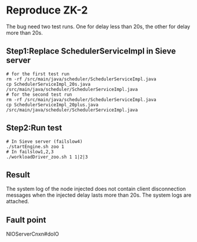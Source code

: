# Reproduce ZK-2
The bug need two test runs. One for delay less than 20s, the other for delay more than 20s.
## Step1:Replace SchedulerServiceImpl in Sieve server
```
# for the first test run
rm -rf /src/main/java/scheduler/SchedulerServiceImpl.java
cp SchedulerServiceImpl_20s.java /src/main/java/scheduler/SchedulerServiceImpl.java
# for the second test run
rm -rf /src/main/java/scheduler/SchedulerServiceImpl.java
cp SchedulerServiceImpl_20plus.java /src/main/java/scheduler/SchedulerServiceImpl.java
```
## Step2:Run test
```
# In Sieve server (failslow4)
./startEngine.sh zoo 1
# In failslow1,2,3
./workloadDriver_zoo.sh 1 1|2|3
```
## Result
The system log of the node injected does not contain client disconnection messages when the injected delay lasts more than 20s.
The system logs are attached.

## Fault point
NIOServerCnxn#doIO